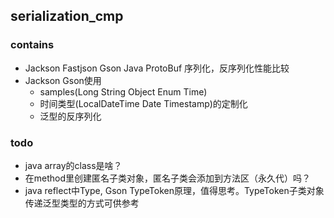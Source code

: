 ## serialization_cmp

### contains

* Jackson Fastjson Gson Java ProtoBuf 序列化，反序列化性能比较
* Jackson Gson使用
    * samples(Long String Object Enum Time)
    * 时间类型(LocalDateTime Date Timestamp)的定制化
    * 泛型的反序列化

### todo

* java array的class是啥？
* 在method里创建匿名子类对象，匿名子类会添加到方法区（永久代）吗？
* java reflect中Type, Gson TypeToken原理，值得思考。TypeToken子类对象传递泛型类型的方式可供参考
